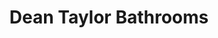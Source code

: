 ---
title: "Dean Taylor Bathrooms"
url: /grange-over-sands/dean-taylor-bathrooms/
shop: Badezimmer
---